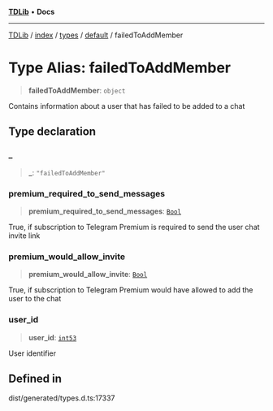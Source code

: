 [**TDLib**](../../../../../../README.md) • **Docs**

***

[TDLib](../../../../../../modules.md) / [index](../../../../../README.md) / [types](../../../README.md) / [default](../README.md) / failedToAddMember

# Type Alias: failedToAddMember

> **failedToAddMember**: `object`

Contains information about a user that has failed to be added to a chat

## Type declaration

### \_

> **\_**: `"failedToAddMember"`

### premium\_required\_to\_send\_messages

> **premium\_required\_to\_send\_messages**: [`Bool`](Bool.md)

True, if subscription to Telegram Premium is required to send the user chat invite link

### premium\_would\_allow\_invite

> **premium\_would\_allow\_invite**: [`Bool`](Bool.md)

True, if subscription to Telegram Premium would have allowed to add the user to the chat

### user\_id

> **user\_id**: [`int53`](int53.md)

User identifier

## Defined in

dist/generated/types.d.ts:17337
